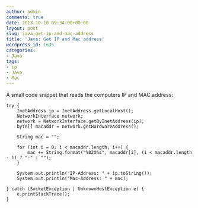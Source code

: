 ```yaml
---
author: admin
comments: true
date: 2013-10-10 09:34:00+00:00
layout: post
slug: java-get-ip-and-mac-address
title: 'Java: Get IP and Mac address'
wordpress_id: 1635
categories:
- Java
tags:
- ip
- Java
- Mac
---
```


A small code snippet that reads the computers IP and MAC address:    
   
    try {
    	InetAddress ip = InetAddress.getLocalHost();
    	NetworkInterface network;
    	network = NetworkInterface.getByInetAddress(ip);
    	byte[] macaddr = network.getHardwareAddress();
    	
    	String mac = "";
    	
    	for (int i = 0; i < macaddr.length; i++) {
    		mac += String.format("%02X%s", macaddr[i], (i < macaddr.length - 1) ? "-" : "");	
    	}
    	
    	System.out.println("IP-Address: " + ip.toString());
    	System.out.println("Mac-Address: " + mac);
    	
    } catch (SocketException | UnknownHostException e) {
    	e.printStackTrace();
    }		
